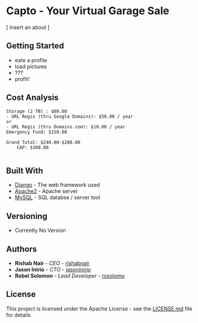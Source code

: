 # Capto - Your Virtual Garage Sale

[ insert an about ]

## Getting Started

- eate a profile
- load pictures
- ???
- profit!

## Cost Analysis
```
Storage (2 TB) : $80.00
- URL Regis (thru Google Domains): $50.00 / year
or
- URL Regis (thru Domains.com): $10.00 / year
Emergency Fund: $150.00

Grand Total: $240.00-$280.00
	CAP: $300.00
 
```

## Built With

* [Django](https://docs.djangoproject.com/en/2.2/) - The web framework used
* [Apache2](https://httpd.apache.org/docs/) - Apache server
* [MySQL](https://dev.mysql.com/doc/) - SQL databse / server tool


## Versioning

- Currently No Version

## Authors

* **Rishab Nair** - *CEO* - [rishabnair](https://github.com/rishabnair)
* **Jason Inirio** - *CTO* - [jasoninirio](https://github.com/jasoninirio)
* **Robel Solomon** - *Lead Developer* - [rosolomo](https://github.com/rosolomo)

## License

This project is licensed under the Apache License - see the [LICENSE.md](LICENSE.md) file for details

